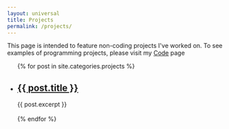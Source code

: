 ```yaml
---
layout: universal
title: Projects
permalink: /projects/
---
```

This page is intended to feature non-coding projects I've worked on. To see examples of programming projects, please visit my <a href="/code">Code</a> page
<ul>
  {% for post in site.categories.projects %}
    <li>
      <h2><a href="{{ post.url }}">{{ post.title }}</a></h2>
      {{ post.excerpt }}
    </li>
    <br>
  {% endfor %}
</ul>
